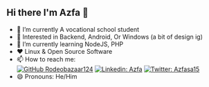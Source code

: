 ## Hi there I'm Azfa 👋
- 🔭 I’m currently A vocational school student
- 🧐 Interested in Backend, Android, Or Windows (a bit of design ig)
- 🌱 I’m currently learning NodeJS, PHP
- ❤️ Linux & Open Source Software
- 📫 How to reach me:
<br>[![GitHub Rodeobazaar124](https://img.shields.io/github/followers/Rodeobazaar124?label=follow&style=social)](https://github.com/Rodeobazaar124)
[![Linkedin: Azfa](https://img.shields.io/badge/-azfasalman-blue?style=flat-square&logo=Linkedin&logoColor=white&link=https://www.linkedin.com/in/azfasalman/)](https://www.linkedin.com/in/azfasalman/)
[![Twitter: Azfasa15](https://img.shields.io/twitter/follow/azfasa15?style=social)](https://twitter.com/azfasa15)
- 😄 Pronouns: He/Him
